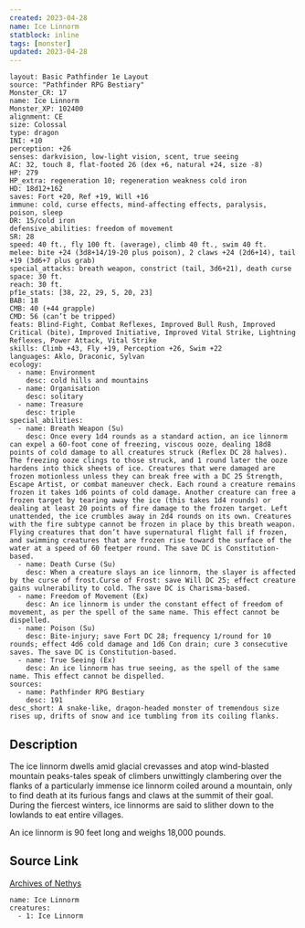 ```yaml
---
created: 2023-04-28
name: Ice Linnorm
statblock: inline
tags: [monster]
updated: 2023-04-28
---
```

```statblock
layout: Basic Pathfinder 1e Layout
source: "Pathfinder RPG Bestiary"
Monster_CR: 17
name: Ice Linnorm
Monster_XP: 102400
alignment: CE
size: Colossal
type: dragon
INI: +10
perception: +26
senses: darkvision, low-light vision, scent, true seeing
AC: 32, touch 8, flat-footed 26 (dex +6, natural +24, size -8)
HP: 279
HP_extra: regeneration 10; regeneration weakness cold iron
HD: 18d12+162
saves: Fort +20, Ref +19, Will +16
immune: cold, curse effects, mind-affecting effects, paralysis, poison, sleep
DR: 15/cold iron
defensive_abilities: freedom of movement
SR: 28
speed: 40 ft., fly 100 ft. (average), climb 40 ft., swim 40 ft.
melee: bite +24 (3d8+14/19-20 plus poison), 2 claws +24 (2d6+14), tail +19 (3d6+7 plus grab)
special_attacks: breath weapon, constrict (tail, 3d6+21), death curse
space: 30 ft.
reach: 30 ft.
pf1e_stats: [38, 22, 29, 5, 20, 23]
BAB: 18
CMB: 40 (+44 grapple)
CMD: 56 (can’t be tripped)
feats: Blind-Fight, Combat Reflexes, Improved Bull Rush, Improved Critical (bite), Improved Initiative, Improved Vital Strike, Lightning Reflexes, Power Attack, Vital Strike
skills: Climb +43, Fly +19, Perception +26, Swim +22
languages: Aklo, Draconic, Sylvan
ecology:
  - name: Environment
    desc: cold hills and mountains
  - name: Organisation
    desc: solitary
  - name: Treasure
    desc: triple
special_abilities:
  - name: Breath Weapon (Su)
    desc: Once every 1d4 rounds as a standard action, an ice linnorm can expel a 60-foot cone of freezing, viscous ooze, dealing 18d8 points of cold damage to all creatures struck (Reflex DC 28 halves). The freezing ooze clings to those struck, and 1 round later the ooze hardens into thick sheets of ice. Creatures that were damaged are frozen motionless unless they can break free with a DC 25 Strength, Escape Artist, or combat maneuver check. Each round a creature remains frozen it takes 1d6 points of cold damage. Another creature can free a frozen target by tearing away the ice (this takes 1d4 rounds) or dealing at least 20 points of fire damage to the frozen target. Left unattended, the ice crumbles away in 2d4 rounds on its own. Creatures with the fire subtype cannot be frozen in place by this breath weapon. Flying creatures that don’t have supernatural flight fall if frozen, and swimming creatures that are frozen rise toward the surface of the water at a speed of 60 feetper round. The save DC is Constitution-based.
  - name: Death Curse (Su)
    desc: When a creature slays an ice linnorm, the slayer is affected by the curse of frost.Curse of Frost: save Will DC 25; effect creature gains vulnerability to cold. The save DC is Charisma-based.
  - name: Freedom of Movement (Ex)
    desc: An ice linnorm is under the constant effect of freedom of movement, as per the spell of the same name. This effect cannot be dispelled.
  - name: Poison (Su)
    desc: Bite-injury; save Fort DC 28; frequency 1/round for 10 rounds; effect 4d6 cold damage and 1d6 Con drain; cure 3 consecutive saves. The save DC is Constitution-based.
  - name: True Seeing (Ex)
    desc: An ice linnorm has true seeing, as the spell of the same name. This effect cannot be dispelled.
sources:
  - name: Pathfinder RPG Bestiary
    desc: 191
desc_short: A snake-like, dragon-headed monster of tremendous size rises up, drifts of snow and ice tumbling from its coiling flanks.
```
## Description
The ice linnorm dwells amid glacial crevasses and atop wind-blasted mountain peaks-tales speak of climbers unwittingly clambering over the flanks of a particularly immense ice linnorm coiled around a mountain, only to find death at its furious fangs and claws at the summit of their goal. During the fiercest winters, ice linnorms are said to slither down to the lowlands to eat entire villages.

An ice linnorm is 90 feet long and weighs 18,000 pounds.
## Source Link
[Archives of Nethys](https://aonprd.com/MonsterDisplay.aspx?ItemName=Ice%20Linnorm)
```encounter-table
name: Ice Linnorm
creatures:
  - 1: Ice Linnorm
```
